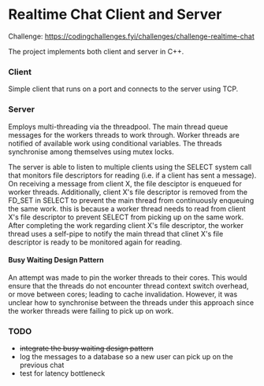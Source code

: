 # Realtime Chat Client and Server

Challenge: https://codingchallenges.fyi/challenges/challenge-realtime-chat

The project implements both client and server in C++.

### Client
Simple client that runs on a port and connects to the server using TCP.

### Server
Employs multi-threading via the threadpool. The main thread queue messages for the workers threads to work through. Worker threads are notified of available work using conditional variables. The threads synchronise among themselves using mutex locks.

The server is able to listen to multiple clients using the SELECT system call that monitors file descriptors for reading (i.e. if a client has sent a message). On receiving a message from client X, the file desciptor is enqueued for worker threads. Additionally, client X's file descriptor is removed from the FD_SET in SELECT to prevent the main thread from continuously enqueuing the same work. this is because a worker thread needs to read from client X's file descriptor to prevent SELECT from picking up on the same work. After completing the work regarding client X's file descriptor, the worker thread uses a self-pipe to notify the main thread that clinet X's file descriptor is ready to be monitored again for reading.

#### Busy Waiting Design Pattern
An attempt was made to pin the worker threads to their cores. This would ensure that the threads do not encounter thread context switch overhead, or move between cores; leading to cache invalidation. However, it was unclear how to synchronise between the threads under this approach since the worker threads were failing to pick up on work.

### TODO
- ~~integrate the busy waiting design pattern~~
- log the messages to a database so a new user can pick up on the previous chat
- test for latency bottleneck